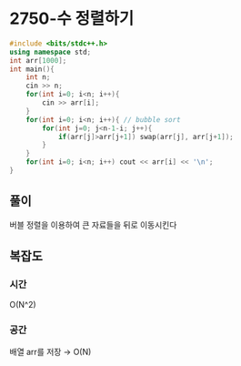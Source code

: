 # 2750-수 정렬하기

```cpp
#include <bits/stdc++.h>
using namespace std;
int arr[1000];
int main(){
    int n;
    cin >> n;
    for(int i=0; i<n; i++){
        cin >> arr[i];
    }
    for(int i=0; i<n; i++){ // bubble sort
        for(int j=0; j<n-1-i; j++){
            if(arr[j]>arr[j+1]) swap(arr[j], arr[j+1]);
        }
    }
    for(int i=0; i<n; i++) cout << arr[i] << '\n';
}
```

## 풀이

버블 정렬을 이용하여 큰 자료들을 뒤로 이동시킨다

## 복잡도

### 시간

O(N^2)

### 공간

배열 arr를 저장 → O(N)